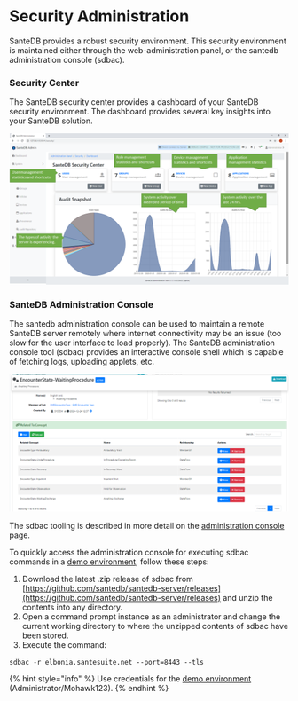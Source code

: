 # Security Administration

SanteDB provides a robust security environment. This security environment is maintained either through the web-administration panel, or the santedb administration console \(sdbac\).

### Security Center

The SanteDB security center provides a dashboard of your SanteDB security environment. The dashboard provides several key insights into your SanteDB solution.

![](../../../.gitbook/assets/image%20%28141%29.png)

### SanteDB Administration Console

The santedb administration console can be used to maintain a remote SanteDB server remotely where internet connectivity may be an issue \(too slow for the user interface to load properly\). The SanteDB administration console tool \(sdbac\) provides an interactive console shell which is capable of fetching logs, uploading applets, etc. 

![](../../../.gitbook/assets/image%20%285%29.png)

The sdbac tooling is described in more detail on the [administration console](../host-administration/santedb-icdr-admin-console/) page.

To quickly access the administration console for executing sdbac commands in a [demo environment](../../installation/santedb-server/installing-a-development-demo-environment.md), follow these steps:

1. Download the latest .zip release of sdbac from [https://github.com/santedb/santedb-server/releases](https://github.com/santedb/santedb-server/releases) and unzip the contents into any directory.
2. Open a command prompt instance as an administrator and change the current working directory to where the unzipped contents of sdbac have been stored.
3. Execute the command: 

```text
sdbac -r elbonia.santesuite.net --port=8443 --tls
```

{% hint style="info" %}
Use credentials for the [demo environment](../../installation/santedb-server/installing-a-development-demo-environment.md) \(Administrator/Mohawk123\).
{% endhint %}

